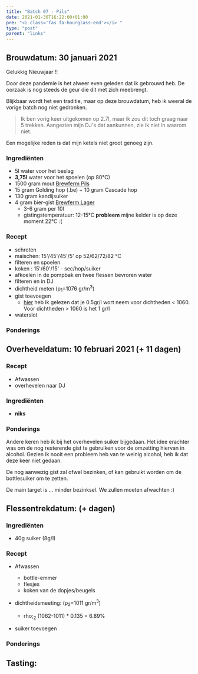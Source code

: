 ```yaml
---
title: "Batch 07 - Pils"
date: 2021-01-30T16:22:00+01:00
pre: "<i class='fas fa-hourglass-end'></i> "
type: "post"
parent: "links"
---
```


## <i class="fa fa-filter fa-flip-vertical" aria-hidden="true"></i> Brouwdatum: 30 januari 2021

Gelukkig Nieuwjaar !!

Door deze pandemie is het alweer even geleden dat ik gebrouwd heb. De oorzaak is nog steeds de geur die dit met zich meebrengt.

Blijkbaar wordt het een traditie, maar op deze brouwdatum, heb ik weeral de vorige batch nog niet gedronken.

> Ik ben vorig keer uitgekomen op 2.7l, maar ik zou dit toch graag naar 5 trekken. Aangezien mijn DJ's dat aankunnen, zie ik niet in waarom niet.

Een mogelijke reden is dat mijn ketels niet groot genoeg zijn.

<div class="containerH">
  <div class="columnH brew">

### Ingrediënten

* 5l water voor het beslag
* **3,75l** water voor het spoelen (op 80°C)
* 1500 gram mout [Brewferm Pils](https://www.brouwland.com/en/our-products/brewing/malts-and-flakes/brewferm/d/barley-malt-brewferm-pils-3-ebc-5-kg)
* 15 gram Golding hop (.be) + 10 gram Cascade hop
* 130 gram kandijsuiker
* 4 gram bier-gist [Brewferm Lager](https://www.brouwland.com/nl/onze-producten/bierbereiding/biergisten/brewferm-korrelgisten/d/biergist-brewferm-lager-12-gr)
  * 3-6 gram per 10l
  * gistingstemperatuur: 12-15°C **probleem** mijne kelder is op deze moment 22°C :(
  </div>
  <div class="columnH brew">

### Recept
* schroten
* maischen: 15'/45'/45'/5' op 52/62/72/82 °C
* filteren en spoelen
* koken : 15'/60'/15' - sec/hop/suiker
* afkoelen in de pompbak en twee flessen bevroren water
* filteren en in DJ
* dichtheid meten (&rho;<sub>1</sub>=1076 gr/m<sup>3</sup>)
* gist toevoegen
  * [hier](https://www.hobbybrouwen.nl/brouwko2.html) heb ik gelezen dat je 0.5gr/l wort neem voor dichtheden < 1060. Voor dichtheden > 1060 is het 1 gr/l
* waterslot
  </div>
</div>


### Ponderings



<!---------------------------------------------------------------------------->
## <i class="fa fa-magnet fa-flip-vertical" aria-hidden="true"></i> Overheveldatum: 10 februari 2021 (+ 11 dagen)

<div class="containerH">
  <div class="columnH">

### Recept
* Afwassen
* overhevelen naar DJ
  </div>
  <div class="columnH">

### Ingrediënten

* **niks**

  </div>
</div>

### Ponderings

Andere keren heb ik bij het overhevelen suiker bijgedaan. Het idee erachter was om de nog resterende gist te gebruiken voor de omzetting hiervan in alcohol. Gezien ik nooit een probleem heb van te weinig alcohol, heb ik dat deze keer niet gedaan. 

De nog aanwezig gist zal ofwel bezinken, of kan gebruikt worden om de bottlesuiker om te zetten.

De main target is ... minder bezinksel. We zullen moeten afwachten :)

<!---------------------------------------------------------------------------->
## <i class="fa fa-flask" aria-hidden="true"></i> Flessentrekdatum:  (+  dagen)


<div class="containerH">
  <div class="columnH brew">

### Ingrediënten

* 40g suiker (8g/l)


  </div> 
  <div class="columnH brew">

### Recept
* Afwassen
  * bottle-emmer
  * flesjes
  * koken van de dopjes/beugels
* dichtheidsmeeting: (&rho;<sub>2</sub>=1011 gr/m<sup>3</sup>)
  * rho;<sub>2</sub> (1062-1011) * 0.135 = 6.89%
* suiker toevoegen

  </div>
</div>

### Ponderings


<!---------------------------------------------------------------------------->
## <i class="fa fa-beer" aria-hidden="true"></i> Tasting: 
